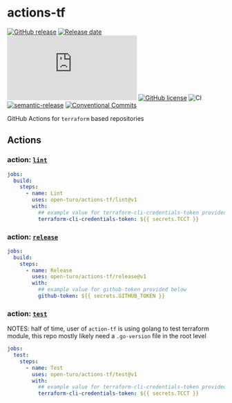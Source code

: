 # actions-tf

[![GitHub release](https://img.shields.io/github/release/Naereen/StrapDown.js.svg)](https://GitHub.com/Naereen/StrapDown.js/releases/)
[![Release date][release-date-image]][release-url]
[![GitHub latest commit](https://badgen.net/github/last-commit/Naereen/Strapdown.js)](https://GitHub.com/Naereen/StrapDown.js/commit/)
[![GitHub license](https://img.shields.io/github/license/Naereen/StrapDown.js.svg)](https://github.com/Naereen/StrapDown.js/blob/master/LICENSE)
![CI](https://github.com/open-turo/actions-tf/actions/workflows/release.yaml/badge.svg)
[![semantic-release][semantic-image]][semantic-url]
[![Conventional Commits](https://img.shields.io/badge/Conventional%20Commits-1.0.0-yellow.svg)](https://conventionalcommits.org)

GitHub Actions for `terraform` based repositories

## Actions

### action: [`lint`](./lint)

```yaml
jobs:
  build:
    steps:
      - name: Lint
        uses: open-turo/actions-tf/lint@v1
        with:
          ## example value for terraform-cli-credentials-token provided below
          terraform-cli-credentials-token: ${{ secrets.TCCT }}
```

### action: [`release`](./release)

```yaml
jobs:
  build:
    steps:
      - name: Release
        uses: open-turo/actions-tf/release@v1
        with:
          ## example value for github-token provided below
          github-token: ${{ secrets.GITHUB_TOKEN }}
```

### action: [`test`](./test)

NOTES: half of time, user of `action-tf` is using golang to test terraform module, this repo mostly likely need a `.go-version` file in the root level

```yaml
jobs:
  test:
    steps:
      - name: Test
        uses: open-turo/actions-tf/test@v1
        with:
          ## example value for terraform-cli-credentials-token provided below
          terraform-cli-credentials-token: ${{ secrets.TCCT }}
```

<!-- Links: -->

[version-image]: https://img.shields.io/github/package-json/v/open-turo/actions-tf.svg
[workflows-badge-image]: https://github.com/cycjimmy/semantic-release-action/workflows/Test%20Release/badge.svg
[release-date-image]: https://img.shields.io/github/release-date/open-turo/actions-tf.svg
[release-url]: https://github.com/cycjimmy/semantic-release-action/releases
[semantic-image]: https://img.shields.io/badge/%20%20%F0%9F%93%A6%F0%9F%9A%80-semantic--release-e10079.svg
[semantic-url]: https://github.com/semantic-release/semantic-release
[license-image]: https://img.shields.io/npm/l/@cycjimmy/semantic-release-action.svg
[license-url]: https://github.com/cycjimmy/semantic-release-action/blob/master/LICENSE
[changelog-url]: https://github.com/cycjimmy/semantic-release-action/blob/master/docs/CHANGELOG.md
[github-packages-registry]: https://github.com/features/packages
